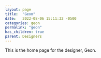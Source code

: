 ```yaml
---
layout: page
title:  "Geon"
date:   2022-08-06 15:11:32 -0500
categories: geon
permalink: "geon"
has_children: true
parent: Designers
---
```

This is the home page for the designer, Geon.
